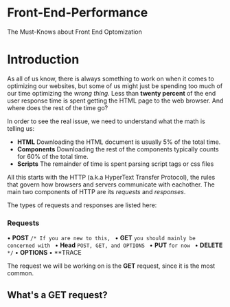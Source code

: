 # Front-End-Performance
The Must-Knows about Front End Optomization

# Introduction
As all of us know, there is always something to work on when it comes to optimizing our websites, but some of us might just be spending too much of our time optimizing the *wrong thing*. Less than **twenty percent** of the end user response time is spent getting the HTML page to the web browser. And where does the rest of the time go?

In order to see the real issue, we need to understand what the math is telling us: 
  - **HTML** Downloading the HTML document is usually 5% of the total time. 
  - **Components** Downloading the rest of the components typically counts for 60% of the total time.
  - **Scripts** The remainder of time is spent parsing script tags or css files
 
All this starts with the HTTP (a.k.a HyperText Transfer Protocol), the rules that govern how browsers and servers communicate with eachother. The main two components of HTTP are its *requests* and *responses*. 

The types of requests and responses are listed here: 
### Requests 
  • **POST**       `/* If you are new to this, `
  • **GET**           `you should mainly be concerned with `
  • **Head**          `POST, GET, and OPTIONS `
  • **PUT**           `for now `
  • **DELETE**      `*/`
  • **OPTIONS**
  • **TRACE
  
 The request we will be working on is the **GET** request, since it is the most common. 
## What's a GET request?
